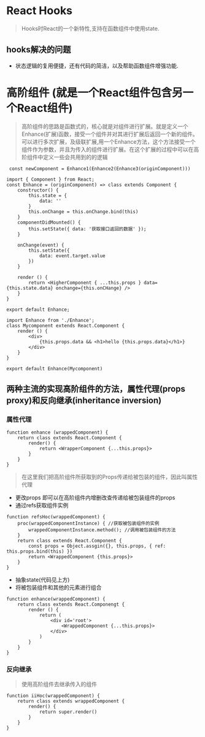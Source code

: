 # React Hooks
> Hooks时React的一个新特性,支持在函数组件中使用state.
## hooks解决的问题
+ 状态逻辑的复用便捷，还有代码的简洁，以及帮助函数组件增强功能.

# 高阶组件 (就是一个React组件包含另一个React组件)
> 高阶组件的思路是函数式的，核心就是对组件进行扩展。就是定义一个Enhance(扩展)函数，接受一个组件并对其进行扩展后返回一个新的组件。
> 可以进行多次扩展，及级联扩展,用一个Enhance方法，这个方法接受一个组件作为参数，并且为传入的组件进行扩展。在这个扩展的过程中可以在高阶组件中定义一些会共用到的的逻辑
```
 const newComponent = Enhance1(Enhance2(Enhance3(originComponent)))
```
```
import { Component } from React;
const Enhance = (originComponent) => class extends Component {
    constructor() {
        this.state = {
            data: ''
        }
        this.onChange = this.onChange.bind(this)
    }
    componentDidMounted() {
        this.setState({ data: '获取接口返回的数据' });
    }

    onChange(event) {
        this.setState({
            data: event.target.value
        })
    }

    render () {
        return <HigherComponent { ...this.props } data={this.state.data} onchange={this.onCHange} /> 
    }
}

export default Enhance;

import Enhance from './Enhance';
class Mycomponent extends React.Component {
    render () {
        <div>
            {this.props.data && <h1>hello {this.props.data}</h1>}
        </div>
    }
}

export default Enhance(Mycomponent)

```
## 两种主流的实现高阶组件的方法，属性代理(props proxy)和反向继承(inheritance inversion)

### 属性代理
```
function enhance (wrappedComponent) {
    return class extends React.Component {
        render() {
            return <WrapperComponent {...this.props}>
        }
    }
}
```
> 在这里我们把高阶组件所获取到的Props传递给被包装的组件，因此叫属性代理
+ 更改props 即可以在高阶组件内增删改查传递给被包装组件的props
+ 通过refs获取组件实例
```
function refsHoc(wrappedComponent) {
    proc(wrappedComponentInstance) { //获取被包装组件的实例
        wrappedComponentInstance.method(); //调用被包装组件的方法
    }
    return class extends React.Component {
        const props = Object.assgin({}, this.props, { ref: this.props.bind(this) })
        return <WrappedComponent {this.props}>
    }
}
```
+ 抽象state(代码见上方)
+ 将被包装组件和其他的元素进行组合
```
function enhance(wrappedComponent) {
    return class extends React.Componengt {
        render () {
            return (
                <div id='root'>
                    <WrappedComponent {...this.props}>
                </div>
            )
        }
    }
}
```

### 反向继承
> 使用高阶组件去继承传入的组件
```
function iiHoc(wrappedComponent) {
    return class extends wrappedComponent {
        render() {
            return super.render()
        }
    }
}
```